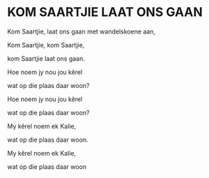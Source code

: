 # KOM SAARTJIE LAAT ONS GAAN

Kom Saartjie, laat ons gaan met wandelskoene aan,

Kom Saartjie, kom Saartjie,

kom Saartjie laat ons gaan.

Hoe noem jy nou jou kêrel

wat op die plaas daar woon?

Hoe noem jy nou jou kêrel

wat op die plaas daar woon?

My kêrel noem ek Kalie,

wat op die plaas daar woon.

My kêrel noem ek Kalie,

wat op die plaas daar woon

